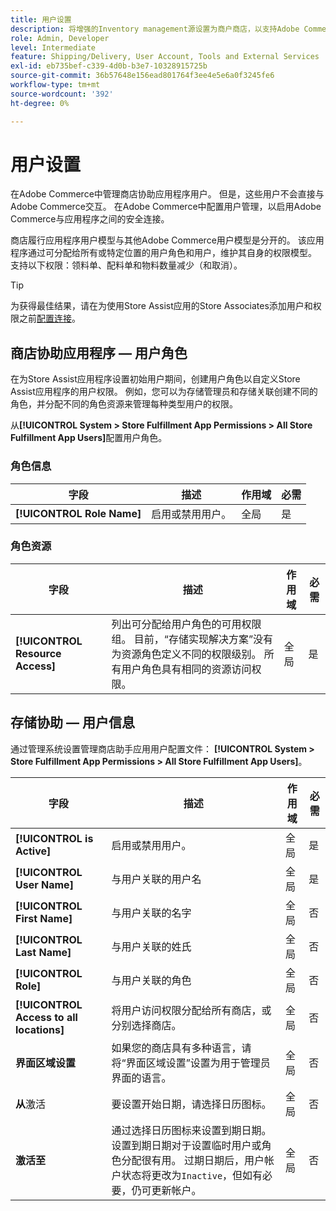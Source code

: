 ```yaml
---
title: 用户设置
description: 将增强的Inventory management源设置为商户商店，以支持Adobe Commerce的“商店履行”解决方案。
role: Admin, Developer
level: Intermediate
feature: Shipping/Delivery, User Account, Tools and External Services
exl-id: eb735bef-c339-4d0b-b3e7-10328915725b
source-git-commit: 36b57648e156ead801764f3ee4e5e6a0f3245fe6
workflow-type: tm+mt
source-wordcount: '392'
ht-degree: 0%

---
```


# 用户设置

在Adobe Commerce中管理商店协助应用程序用户。 但是，这些用户不会直接与Adobe Commerce交互。 在Adobe Commerce中配置用户管理，以启用Adobe Commerce与应用程序之间的安全连接。

商店履行应用程序用户模型与其他Adobe Commerce用户模型是分开的。 该应用程序通过可分配给所有或特定位置的用户角色和用户，维护其自身的权限模型。 支持以下权限：领料单、配料单和物料数量减少（和取消）。

>[!TIP]
>
>为获得最佳结果，请在为使用Store Assist应用的Store Associates添加用户和权限之前[配置连接](connect-set-up-service.md)。

## 商店协助应用程序 — 用户角色

在为Store Assist应用程序设置初始用户期间，创建用户角色以自定义Store Assist应用程序的用户权限。 例如，您可以为存储管理员和存储关联创建不同的角色，并分配不同的角色资源来管理每种类型用户的权限。

从&#x200B;**[!UICONTROL System > Store Fulfillment App Permissions > All Store Fulfillment App Users]**&#x200B;配置用户角色。

### 角色信息

| **字段** | **描述** | **作用域** | **必需** |
|----------------------------|-------------------------|-----------|--------------|
| **[!UICONTROL Role Name]** | 启用或禁用用户。 | 全局 | 是 |

### 角色资源

| **字段** | **描述** | **作用域** | **必需** |
|----------------------------------|--------------------------------------------------------------------------------------------------------------------------------------------------------------------------------------------------------------------------------------------|-----------|--------------|
| **[!UICONTROL Resource Access]** | 列出可分配给用户角色的可用权限组。 目前，“存储实现解决方案”没有为资源角色定义不同的权限级别。 所有用户角色具有相同的资源访问权限。 | 全局 | 是 |

## 存储协助 — 用户信息

通过管理系统设置管理商店助手应用用户配置文件： **[!UICONTROL System > Store Fulfillment App Permissions > All Store Fulfillment App Users]**。

| **字段** | **描述** | **作用域** | **必需** |
|------------------------------------------|-------------------------------------------------------------------------------------------------------------------------------------------------------------------------------------------------------------------------------------------------------------------------|-----------|--------------|
| **[!UICONTROL is Active]** | 启用或禁用用户。 | 全局 | 是 |
| **[!UICONTROL User Name]** | 与用户关联的用户名 | 全局 | 是 |
| **[!UICONTROL First Name]** | 与用户关联的名字 | 全局 | 否 |
| **[!UICONTROL Last Name]** | 与用户关联的姓氏 | 全局 | 否 |
| **[!UICONTROL Role]** | 与用户关联的角色 | 全局 | 否 |
| **[!UICONTROL Access to all locations]** | 将用户访问权限分配给所有商店，或分别选择商店。 | 全局 | 否 |
| **界面区域设置** | 如果您的商店具有多种语言，请将“界面区域设置”设置为用于管理员界面的语言。 | 全局 | 否 |
| **从**&#x200B;激活 | 要设置开始日期，请选择日历图标。 | 全局 | 否 |
| **激活至** | 通过选择日历图标来设置到期日期。 设置到期日期对于设置临时用户或角色分配很有用。 过期日期后，用户帐户状态将更改为`Inactive`，但如有必要，仍可更新帐户。 | 全局 | 否 |

